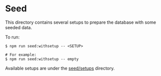 # Seed

This directory contains several setups to prepare the database with some seeded data.

To run:

```console
$ npm run seed:withsetup -- <SETUP>

# For example:
$ npm run seed:withsetup -- empty
```

Available setups are under the [seed/setups](./setups) directory.

